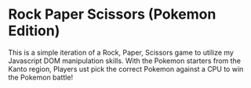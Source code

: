 # Rock Paper Scissors (Pokemon Edition)

This is a simple iteration of a Rock, Paper, Scissors game to utilize my Javascript DOM manipulation skills. With the Pokemon starters from the Kanto region, Players ust pick the correct Pokemon against a CPU to win the Pokemon battle!